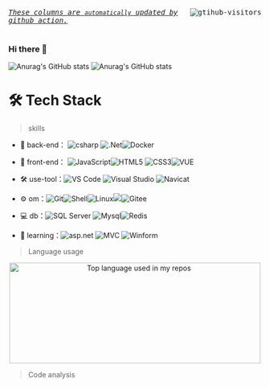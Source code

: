 
<div>
    <kbd align="center" valign="center">
        <a href="https://github.com/Charmve/computer-vision-in-action">
            <img align="right" src="https://komarev.com/ghpvc/?username=hfcn123&label=Visitors&color=red&style=flat&logo=github" alt="gtihub-visitors" />
        </a>
        <u><i>These columns are <code>automatically</code> updated by <a hrerf="https://github.com/features/actions">github action</a>.</i></u> &ensp;&emsp;&nbsp;&nbsp;&nbsp;&nbsp;&nbsp;&nbsp;&nbsp;&nbsp;&nbsp;&nbsp;&nbsp;&nbsp;&nbsp;&nbsp;&nbsp;&nbsp;&nbsp;&nbsp;&nbsp;&nbsp;&nbsp;&nbsp;&nbsp;&nbsp;&nbsp;&nbsp;&nbsp;&nbsp;&nbsp;&nbsp;&nbsp;&nbsp;&nbsp;&nbsp;&nbsp;&nbsp;&nbsp;&nbsp;&nbsp;&nbsp;&nbsp;&nbsp;&nbsp;&nbsp;&nbsp;&nbsp;
    </kbd>
</div>

### Hi there 👋
![Anurag's GitHub stats](https://github-readme-stats.vercel.app/api?username=hfcn123&show_icons=true&theme=radical)
![Anurag's GitHub stats](https://github-readme-stats.vercel.app/api?username=anuraghazra&show_icons=true&theme=radical)
# 🛠 Tech Stack
> skills

- 🔭 back-end： ![csharp](https://img.shields.io/badge/-C%23-gray?style=flat-circle&logo=csharp) ![.Net](https://img.shields.io/badge/-.Net-green?style=flat-circle&logo=net)![Docker](https://img.shields.io/badge/-Docker-blue?style=flat-circle&logo=Docker)

- 👯 front-end： ![JavaScript](https://img.shields.io/badge/-JavaScript-yellow?style=flat-circle&logo=javascript)![HTML5](https://img.shields.io/badge/-HTML5-yellow?style=flat-circle&logo=html5) ![CSS3](https://img.shields.io/badge/-CSS3-yellow?style=flat-circle&logo=css3)![VUE](https://img.shields.io/badge/-VUE-blue?style=flat-circle&logo=VUE)

- :hammer_and_wrench: use-tool：![VS Code](https://img.shields.io/badge/-VSCode-blue?style=flat-circle&logo=VSCode) ![Visual Studio](https://img.shields.io/badge/-Visual%20Studio-purple?style=flat-circle&logo=Visual%20Studio) ![Navicat](https://img.shields.io/badge/-Navicat-black?style=flat-circle&logo=Navicat)

- ⚙️ om：![Git](https://img.shields.io/badge/-Git-yellow?style=flat-circle&logo=git)![Shell](https://img.shields.io/badge/-Shell-red?style=flat-circle&logo=shell)![Linux](https://img.shields.io/badge/-Linux-gray?style=flat-circle&logo=Linux)![](https://img.shields.io/badge/-GitHub-black?style=flat-circle&logo=GitHub)![Gitee](https://img.shields.io/badge/-Gitee-red?style=flat-circle&logo=Gitee)

- 💻 db：![SQL Server](https://img.shields.io/badge/-SQL%20Server-red?style=flat-circle&logo=SQL%20Server) ![Mysql](https://img.shields.io/badge/-Mysql-white?style=flat-circle&logo=mysql)![Redis](https://img.shields.io/badge/-Redis-green?style=flat-circle&logo=Redis)

- 🌱 learning：![asp.net](https://img.shields.io/badge/-ASP.NET-blue?style=flat-circle&logo=dot-net) ![MVC](https://img.shields.io/badge/-MVC-orange?style=flat-circle&logo=dot-net) ![Winform](https://img.shields.io/badge/-WinForms-blue?style=flat-circle&logo=dot-net)


  

> Language usage

<div align="center">
  
  <img height="200px" width="500px" src="https://github-readme-stats.vercel.app/api/top-langs/?username=hfcn123&layout=compact&hide_title=1&card_width=300" alt="Top language used in my repos" />
</div>


> Code analysis

<!-- START_SECTION:waka -->
<!-- END_SECTION:waka -->
<!--
**hfcn123/hfcn123** is a ✨ _special_ ✨ repository because its `README.md` (this file) appears on your GitHub profile.

Here are some ideas to get you started:


- 🔭 I’m currently working on ...
- 🌱 I’m currently learning ...
- 👯 I’m looking to collaborate on ...
- 🤔 I’m looking for help with ...
- 💬 Ask me about ...
- 📫 How to reach me: ...
- 😄 Pronouns: ...
- ⚡ Fun fact: ...
-->

